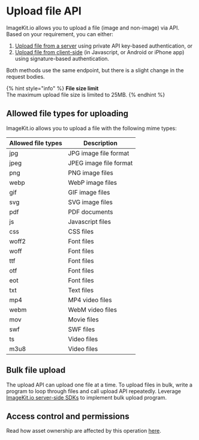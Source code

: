 # Upload file API

ImageKit.io allows you to upload a file (image and non-image) via API. Based on your requirement, you can either:

1. [Upload file from a server](server-side-file-upload.md) using private API key-based authentication, or
2. [Upload file from client-side](client-side-file-upload.md) (in Javascript, or Android or iPhone app) using signature-based authentication.

Both methods use the same endpoint, but there is a slight change in the request bodies.

{% hint style="info" %}
**File size limit**\
The maximum upload file size is limited to 25MB.
{% endhint %}

## Allowed file types for uploading

ImageKit.io allows you to upload a file with the following mime types:

| Allowed file types | Description            |
| ------------------ | ---------------------- |
| jpg                | JPG image file format  |
| jpeg               | JPEG image file format |
| png                | PNG image files        |
| webp               | WebP image files       |
| gif                | GIF image files        |
| svg                | SVG image files        |
| pdf                | PDF documents          |
| js                 | Javascript files       |
| css                | CSS files              |
| woff2              | Font files             |
| woff               | Font files             |
| ttf                | Font files             |
| otf                | Font files             |
| eot                | Font files             |
| txt                | Text files             |
| mp4                | MP4 video files        |
| webm               | WebM video files       |
| mov                | Movie files            |
| swf                | SWF files              |
| ts                 | Video files            |
| m3u8               | Video files            |


## Bulk file upload

The upload API can upload one file at a time. To upload files in bulk, write a program to loop through files and call upload API repeatedly. Leverage [ImageKit.io server-side SDKs](../api-introduction/sdk.md#server-side-sdks) to implement bulk upload program.

## Access control and permissions

Read how asset ownership are affected by this operation [here](../../media-library/overview/upload-files.md#access-control-and-permissions).